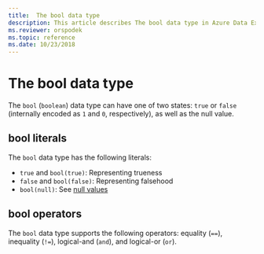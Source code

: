 ```yaml
---
title:  The bool data type
description: This article describes The bool data type in Azure Data Explorer.
ms.reviewer: orspodek
ms.topic: reference
ms.date: 10/23/2018
---
```

# The bool data type

The `bool` (`boolean`) data type can have one of two states: `true` or `false`
(internally encoded as `1` and `0`, respectively), as well as the null value.

## bool literals

The `bool` data type has the following literals:

* `true` and `bool(true)`: Representing trueness
* `false` and `bool(false)`:  Representing falsehood
* `bool(null)`: See [null values](/azure/data-explorer/kusto/query/scalar-data-types/null-values)

## bool operators

The `bool` data type supports the following operators:
equality (`==`), inequality (`!=`), logical-and (`and`), and logical-or (`or`).
